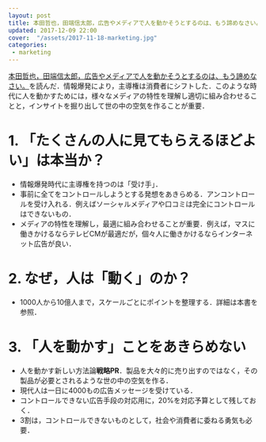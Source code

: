 ```yaml
---
layout: post
title: 本田哲也，田端信太郎，広告やメディアで人を動かそうとするのは、もう諦めなさい。
updated: 2017-12-09 22:00
cover:  "/assets/2017-11-18-marketing.jpg"
categories:
 - marketing
---
```


[本田哲也，田端信太郎，広告やメディアで人を動かそうとするのは、もう諦めなさい。](http://amzn.asia/1a2cpaH)を読んだ．情報爆発により，主導権は消費者にシフトした．このような時代に人を動かすためには，様々なメディアの特性を理解し適切に組み合わせることと，インサイトを掘り出して世の中の空気を作ることが重要．

# 1. 「たくさんの人に見てもらえるほどよい」は本当か？

* 情報爆発時代に主導権を持つのは「受け手」．
* 事前に全てをコントロールしようとする発想をあきらめる．アンコントロールを受け入れる．例えばソーシャルメディアや口コミは完全にコントロールはできないもの．
* メディアの特性を理解し，最適に組み合わせることが重要．例えば，マスに働きかけるならテレビCMが最適だが，個々人に働きかけるならインターネット広告が良い．

# 2. なぜ，人は「動く」のか？

* 1000人から10億人まで，スケールごとにポイントを整理する．詳細は本書を参照．

# 3. 「人を動かす」ことをあきらめない

* 人を動かす新しい方法論**戦略PR**．製品を大々的に売り出すのではなく，その製品が必要とされるような世の中の空気を作る．
* 現代人は一日に4000もの広告メッセージを受けている．
* コントロールできない広告手段の対応用に，20%を対応予算として残しておく．
* 3割は，コントロールできないものとして，社会や消費者に委ねる勇気も必要．

